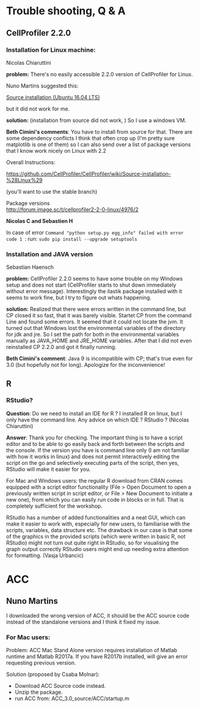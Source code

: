# Trouble shooting, Q & A

## CellProfiler 2.2.0 

### Installation for Linux machine: 

Nicolas Chiaruttini

**problem:** There's no easily accessible 2.2.0 version of CellProfiler for Linux. 

Nuno Martins suggested this:

[Source installation (Ubuntu 16.04 LTS)](https://github.com/CellProfiler/CellProfiler/wiki/Source-installation-%28Ubuntu-16.04-LTS%29)

but it did not work for me. 

**solution:** (installation from source did not work, ) So I use a windows VM.

**Beth Cimini's comments**: You have to install from source for that.
There are some dependency conflicts I think that often crop up (I'm pretty sure matplotlib is one of them) so I can also send over a list of package versions that I know work nicely on Linux with 2.2

Overall Instructions: 

<https://github.com/CellProfiler/CellProfiler/wiki/Source-installation-%28Linux%29>

(you'll want to use the stable branch)

Package versions  
<http://forum.image.sc/t/cellprofiler2-2-0-linux/4976/2>

**Nicolas C and Sebastien H**

In case of error `Command "python setup.py egg_info" failed with error code 1 `:
run: `sudo pip install --upgrade setuptools`

### Installation and JAVA version

Sebastian Haensch

**problem:** CellProfiler 2.2.0 seems to have some trouble on my Windows setup and does not start (CellProfiler starts to shut down immediately without error message). Interestingly the ilastik package installed with it seems to work fine, but I try to figure out whats happening. 

**solution:** Realized that there were errors written in the command line, but CP closed it so fast, that it was barely visible. Startet CP from the command Line and found some errors. It seemed that it could not locate the jvm. It turned out that Windows lost the environmental variables of the directory for jdk and jre. So I set the path for both in the environmental variables manually as JAVA_HOME and JRE_HOME variables. After that I did not even reinstalled CP 2.2.0 and got it finally running.

**Beth Cimini's comment**: Java 9 is incompatible with CP; that's true even for 3.0 (but hopefully not for long).  Apologize for the inconvenience!

## R
### RStudio?

**Question**: Do we need to install an IDE for R ? I installed R on linux, but I only have the command line. Any advice on which IDE ? RStudio ? (Nicolas Chiaruttini)

**Answer**: Thank you for checking. The important thing is to have a script editor and to be able to go easily back and forth between the scripts and the console. If the version you have is command line only (I am not familiar with how it works in linux) and does not permit interactively editing the script on the go and selectively executing parts of the script, then yes, RStudio will make it easier for you. 

For Mac and Windows users: the regular R download from CRAN comes equipped with a script editor functionality (File > Open Document to open a previously written script in script editor, or File > New Document to initiate a new one), from which you can easily run code in blocks or in full. That is completely sufficient for the workshop.

RStudio has a number of added functionalities and a neat GUI, which can make it easier to work with, especially for new users, to familiarise with the scripts, variables, data structure etc. The drawback in our case is that some of the graphics in the provided scripts (which were written in basic R, not RStudio) might not turn out quite right in RStudio, so for visualising the graph output correctly RStudio users might end up needing extra attention for formatting. (Vasja Urbancic)


# ACC

## Nuno Martins

I downloaded the wrong version of ACC, it should be the ACC source code instead of the standalone versions and I think it fixed my issue.
### For Mac users:
Problem:
ACC Mac Stand Alone version requires installation of Matlab runtime and Matlab R2017a. If you have R2017b installed, will give an error requesting previous version.

Solution (proposed by Csaba Molnar):
- Download ACC Source code instead.
- Unzip the package.
- run ACC from: ACC_3.0_source/ACC/startup.m
